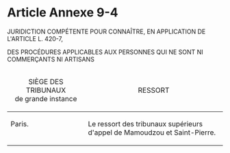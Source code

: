 # Article Annexe 9-4

JURIDICTION COMPÉTENTE POUR CONNAÎTRE, EN APPLICATION DE L'ARTICLE L. 420-7,

DES PROCÉDURES APPLICABLES AUX PERSONNES QUI NE SONT NI COMMERÇANTS NI ARTISANS

<div align="left"/>
<div align="left"/>
<div align="left"/>
<div align="left"/>
<div align="left">
<table>
<thead>
<tr>
<td width="227">
<p align="center">SIÈGE DES TRIBUNAUX<br/>de grande instance</p>
</td>
<td width="491">
<p align="center">RESSORT</p>
</td>
</tr>
</thead>
<tbody>
<tr>
<td valign="top" width="227">
<p align="left">Paris. </p>
</td>
<td valign="top" width="491">
<p align="left">Le ressort des tribunaux supérieurs d'appel de Mamoudzou et Saint-Pierre.</p>
</td>
</tr>
</tbody>
</table>
</div>
